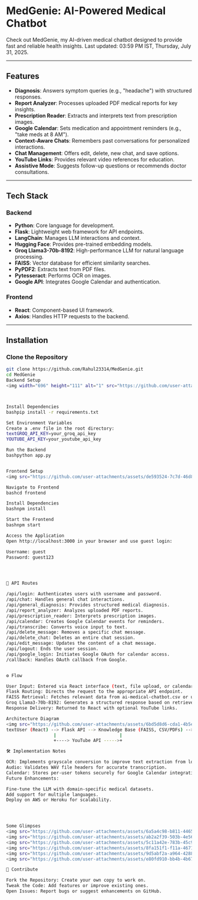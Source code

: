 # MedGenie: AI-Powered Medical Chatbot

Check out MedGenie, my AI-driven medical chatbot designed to provide fast and reliable health insights. Last updated: 03:59 PM IST, Thursday, July 31, 2025.

---

## Features

- **Diagnosis**: Answers symptom queries (e.g., "headache") with structured responses.
- **Report Analyzer**: Processes uploaded PDF medical reports for key insights.
- **Prescription Reader**: Extracts and interprets text from prescription images.
- **Google Calendar**: Sets medication and appointment reminders (e.g., "take meds at 8 AM").
- **Context-Aware Chats**: Remembers past conversations for personalized interactions.
- **Chat Management**: Offers edit, delete, new chat, and save options.
- **YouTube Links**: Provides relevant video references for education.
- **Assistive Mode**: Suggests follow-up questions or recommends doctor consultations.

---

## Tech Stack

### Backend
- **Python**: Core language for development.
- **Flask**: Lightweight web framework for API endpoints.
- **LangChain**: Manages LLM interactions and context.
- **Hugging Face**: Provides pre-trained embedding models.
- **Groq Llama3-70b-8192**: High-performance LLM for natural language processing.
- **FAISS**: Vector database for efficient similarity searches.
- **PyPDF2**: Extracts text from PDF files.
- **Pytesseract**: Performs OCR on images.
- **Google API**: Integrates Google Calendar and authentication.

### Frontend
- **React**: Component-based UI framework.
- **Axios**: Handles HTTP requests to the backend.

---

## Installation

### Clone the Repository
```bash
git clone https://github.com/Rahul23314/MedGenie.git
cd MedGenie
Backend Setup
<img width="696" height="111" alt="1" src="https://github.com/user-attachments/assets/029fb65f-2637-4304-a0fa-9a7f154ac8b5" />



Install Dependencies
bashpip install -r requirements.txt

Set Environment Variables
Create a .env file in the root directory:
textGROQ_API_KEY=your_groq_api_key
YOUTUBE_API_KEY=your_youtube_api_key

Run the Backend
bashpython app.py


Frontend Setup
<img src="https://github.com/user-attachments/assets/de593524-7c7d-46d8-8209-b1d0194be20e" alt="Frontend Directory">

Navigate to Frontend
bashcd frontend

Install Dependencies
bashnpm install

Start the Frontend
bashnpm start

Access the Application
Open http://localhost:3000 in your browser and use guest login:

Username: guest
Password: guest123




📡 API Routes

/api/login: Authenticates users with username and password.
/api/chat: Handles general chat interactions.
/api/general_diagnosis: Provides structured medical diagnosis.
/api/report_analyzer: Analyzes uploaded PDF reports.
/api/prescription_reader: Interprets prescription images.
/api/calendar: Creates Google Calendar events for reminders.
/api/transcribe: Converts voice input to text.
/api/delete_message: Removes a specific chat message.
/api/delete_chat: Deletes an entire chat session.
/api/edit_message: Updates the content of a chat message.
/api/logout: Ends the user session.
/api/google_login: Initiates Google OAuth for calendar access.
/callback: Handles OAuth callback from Google.


⚙️ Flow

User Input: Entered via React interface (text, file upload, or calendar details).
Flask Routing: Directs the request to the appropriate API endpoint.
FAISS Retrieval: Fetches relevant data from ai-medical-chatbot.csv or uploaded PDFs.
Groq Llama3-70b-8192: Generates a structured response based on retrieved context.
Response Delivery: Returned to React with optional YouTube links.

Architecture Diagram
<img src="https://github.com/user-attachments/assets/6bd5d8d6-cda1-4b5e-8e25-47fe474c6a5b" alt="Architecture">
textUser (React) --> Flask API --> Knowledge Base (FAISS, CSV/PDFs) --> Groq LLM --> Response
                  |                        |
                  +----> YouTube API ----->+

🛠 Implementation Notes

OCR: Implements grayscale conversion to improve text extraction from low-quality images.
Audio: Validates WAV file headers for accurate transcription.
Calendar: Stores per-user tokens securely for Google Calendar integration.
Future Enhancements:

Fine-tune the LLM with domain-specific medical datasets.
Add support for multiple languages.
Deploy on AWS or Heroku for scalability.




Some Glimpses
<img src="https://github.com/user-attachments/assets/6a5a4c98-b811-4465-bc19-721878223fde" alt="Glimpse 1">
<img src="https://github.com/user-attachments/assets/ab2a2f39-503b-4e56-a493-b264844cf38e" alt="Glimpse 2">
<img src="https://github.com/user-attachments/assets/5c11a42e-783b-45c9-83d3-53c356d4856c" alt="Glimpse 3">
<img src="https://github.com/user-attachments/assets/8fa151f1-f11a-4671-ab96-cbb8d3d2342b" alt="Glimpse 4">
<img src="https://github.com/user-attachments/assets/9d5abf2a-a964-4288-8529-098258f7098a" alt="Glimpse 5">
<img src="https://github.com/user-attachments/assets/e80fd910-bb4b-4b67-b757-b76ad60c76c4" alt="Glimpse 6">

🤝 Contribute

Fork the Repository: Create your own copy to work on.
Tweak the Code: Add features or improve existing ones.
Open Issues: Report bugs or suggest enhancements on GitHub.
